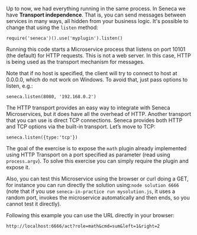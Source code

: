 Up to now, we had everything running in the same process. In Seneca we have
**Transport independence**. That is, you can send messages between services in
many ways, all hidden from your business logic. It's possible to change that
using the `listen` method:

```
require('seneca')().use('myplugin').listen()
```
Running this code starts a Microservice process that listens on port 10101
(the default) for HTTP requests. This is not a web server.
In this case, HTTP is being used as the transport mechanism for messages.

Note that if no host is specified, the client will try to connect to host at 0.0.0.0,
which do not work on Windows. To avoid that, just pass options to listen, e.g.:

```
seneca.listen(8080, '192.168.0.2')
```

The HTTP transport provides an easy way to integrate with Seneca Microservices,
but it does have all the overhead of HTTP.
Another transport that you can use is direct TCP connections. Seneca provides
both HTTP and TCP options via the built-in transport. Let’s move to TCP:

```
seneca.listen({type:'tcp'})
```

The goal of the exercise is to expose the `math` plugin already implemented using
HTTP Transport on a port specified as parameter (read using `process.argv`).
To solve this exercise you can simply require
the plugin and expose it.

Also, you can test this Microservice using the browser or curl doing a GET, for
instance you can run directly the solution using:`node solution 6666` (note that
if you use `seneca-in-practice run mysolution.js`, it uses a random port, invokes
the microservice automatically and then ends, so you cannot test it directly).

Following this example you can use the URL directly in your browser:

`http://localhost:6666/act?role=math&cmd=sum&left=1&right=2`
